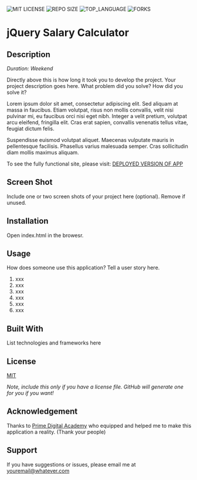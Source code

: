 ![MIT LICENSE](https://img.shields.io/github/license/sdeda1us/jquery-salary-calculator.svg?style=flat-square)
![REPO SIZE](https://img.shields.io/github/repo-size/sdeda1us/jquery-salary-calculator.svg?style=flat-square)
![TOP_LANGUAGE](https://img.shields.io/github/languages/top/sdeda1us/jquery-salary-calculator.svg?style=flat-square)
![FORKS](https://img.shields.io/github/forks/sdeda1us/jquery-salary-calculator.svg?style=social)

# jQuery Salary Calculator

## Description

_Duration: Weekend_

Directly above this is how long it took you to develop the project. Your project description goes here. What problem did you solve? How did you solve it? 

Lorem ipsum dolor sit amet, consectetur adipiscing elit. Sed aliquam at massa in faucibus. Etiam volutpat, risus non mollis convallis, velit nisi pulvinar mi, eu faucibus orci nisi eget nibh. Integer a velit pretium, volutpat arcu eleifend, fringilla elit. Cras erat sapien, convallis venenatis tellus vitae, feugiat dictum felis.

Suspendisse euismod volutpat aliquet. Maecenas vulputate mauris in pellentesque facilisis. Phasellus varius malesuada semper. Cras sollicitudin diam mollis maximus aliquam.

To see the fully functional site, please visit: [DEPLOYED VERSION OF APP](www.heroku.com)

## Screen Shot

Include one or two screen shots of your project here (optional). Remove if unused.

## Installation

Open index.html in the browesr. 

## Usage
How does someone use this application? Tell a user story here.

1. xxx
2. xxx
3. xxx
4. xxx
5. xxx
6. xxx


## Built With

List technologies and frameworks here

## License
[MIT](https://choosealicense.com/licenses/mit/)

_Note, include this only if you have a license file. GitHub will generate one for you if you want!_

## Acknowledgement
Thanks to [Prime Digital Academy](www.primeacademy.io) who equipped and helped me to make this application a reality. (Thank your people)

## Support
If you have suggestions or issues, please email me at [youremail@whatever.com](www.google.com)